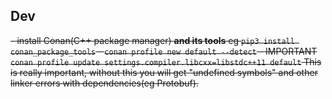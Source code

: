## Dev

~~- install Conan(C++ package manager) **and its tools** eg `pip3 install conan_package_tools`
    - `conan profile new default --detect`
    - IMPORTANT `conan profile update settings.compiler.libcxx=libstdc++11 default`
    This is really important, without this you will get "undefined symbols" and other linker errors with dependencies(eg Protobuf).~~